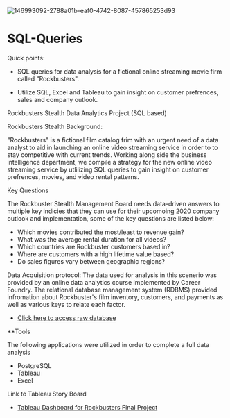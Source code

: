 ![146993092-2788a01b-eaf0-4742-8087-457865253d93](https://user-images.githubusercontent.com/33099127/149189555-5b952a98-0b02-41ab-a9df-37f567ec04ad.png)


# SQL-Queries
Quick points:

* SQL queries for data analysis for a fictional online streaming movie firm called "Rockbusters".

* Utilize SQL, Excel and Tableau to gain insight on customer prefrences, sales and company outlook. 


Rockbusters Stealth Data Analytics Project (SQL based)

Rockbusters Stealth Background:

"Rockbusters" is a fictional film catalog frim with an urgent need of a data analyst to aid in launching an online video streaming service in order to to stay competitive with current trends. Working along side the business intelligence department, we compile a strategy for the new online video streaming service by utlilizing SQL queries to gain insight on customer prefrences, movies, and video rental patterns. 

Key Questions

The Rockbuster Stealth Management Board needs data-driven answers to multiple key indicies that they can use for their upcomoing 2020 company outlook and implementation, some of the key questions are listed below:

* Which movies contributed the most/least to revenue gain?
* What was the average rental duration for all videos?
* Which countries are Rockbuster customers based in?
* Where are customers with a high lifetime value based?
* Do sales figures vary between geographic regions?

Data Acquisition protocol:
The data used for analysis in this scenerio was provided by an online data analytics course implemented by Career Foundry. The relational database management system (RDBMS) provided infromation about Rockbuster's film inventory, customers, and payments as well as various keys to relate each factor. 

* [Click here to access raw database](http://www.postgresqltutorial.com/wp-content/uploads/2019/05/dvdrental.zip)

**Tools

The following applications were utilized in order to complete a full data analysis

* PostgreSQL
* Tableau
* Excel

Link to Tableau Story Board

* [Tableau Dashboard for Rockbusters Final Project](https://public.tableau.com/views/RockbusterPresentation_16373613023610/CountRevenue?:language=en-US&:display_count=n&:origin=viz_share_link)

